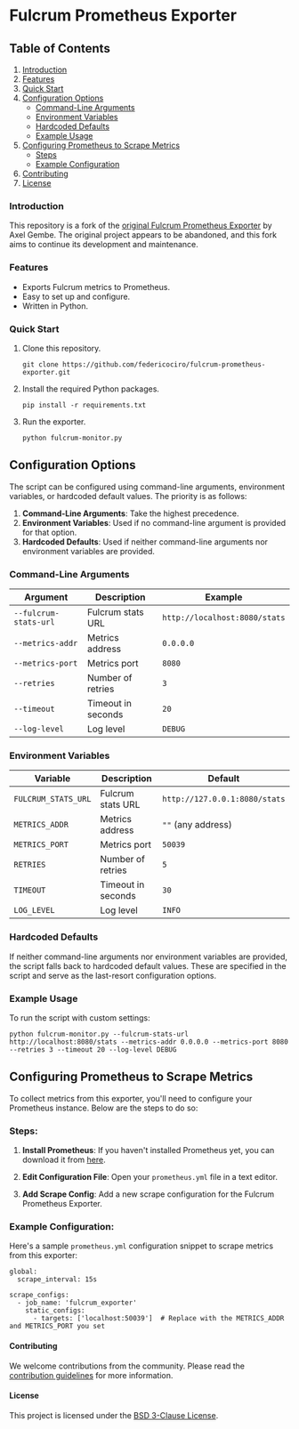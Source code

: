 # Fulcrum Prometheus Exporter

## Table of Contents

1. [Introduction](#introduction)
2. [Features](#features)
3. [Quick Start](#quick-start)
4. [Configuration Options](#configuration-options)
    - [Command-Line Arguments](#command-line-arguments)
    - [Environment Variables](#environment-variables)
    - [Hardcoded Defaults](#hardcoded-defaults)
    - [Example Usage](#example-usage)
5. [Configuring Prometheus to Scrape Metrics](#configuring-prometheus-to-scrape-metrics)
    - [Steps](#steps)
    - [Example Configuration](#example-configuration)
6. [Contributing](#contributing)
7. [License](#license)


### Introduction
This repository is a fork of the [original Fulcrum Prometheus Exporter](https://github.com/EchterAgo/fulcrum-prometheus-exporter) by Axel Gembe. The original project appears to be abandoned, and this fork aims to continue its development and maintenance.

### Features
- Exports Fulcrum metrics to Prometheus.
- Easy to set up and configure.
- Written in Python.

### Quick Start
1. Clone this repository.
   ```
   git clone https://github.com/federicociro/fulcrum-prometheus-exporter.git
   ```
2. Install the required Python packages.
   ```
   pip install -r requirements.txt
   ```
3. Run the exporter.
   ```
   python fulcrum-monitor.py
   ```

## Configuration Options

The script can be configured using command-line arguments, environment variables, or hardcoded default values. The priority is as follows:

1. **Command-Line Arguments**: Take the highest precedence.
2. **Environment Variables**: Used if no command-line argument is provided for that option.
3. **Hardcoded Defaults**: Used if neither command-line arguments nor environment variables are provided.

### Command-Line Arguments

| Argument                | Description                  | Example                       |
|-------------------------|------------------------------|-------------------------------|
| `--fulcrum-stats-url`   | Fulcrum stats URL            | `http://localhost:8080/stats` |
| `--metrics-addr`        | Metrics address              | `0.0.0.0`                     |
| `--metrics-port`        | Metrics port                 | `8080`                        |
| `--retries`             | Number of retries            | `3`                           |
| `--timeout`             | Timeout in seconds           | `20`                          |
| `--log-level`           | Log level                    | `DEBUG`                       |

### Environment Variables

| Variable                 | Description                  | Default                       |
|--------------------------|------------------------------|-------------------------------|
| `FULCRUM_STATS_URL`      | Fulcrum stats URL            | `http://127.0.0.1:8080/stats` |
| `METRICS_ADDR`           | Metrics address              | `""` (any address)            |
| `METRICS_PORT`           | Metrics port                 | `50039`                       |
| `RETRIES`                | Number of retries            | `5`                           |
| `TIMEOUT`                | Timeout in seconds           | `30`                          |
| `LOG_LEVEL`              | Log level                    | `INFO`                        |

### Hardcoded Defaults

If neither command-line arguments nor environment variables are provided, the script falls back to hardcoded default values. These are specified in the script and serve as the last-resort configuration options.

### Example Usage

To run the script with custom settings:

```
python fulcrum-monitor.py --fulcrum-stats-url http://localhost:8080/stats --metrics-addr 0.0.0.0 --metrics-port 8080 --retries 3 --timeout 20 --log-level DEBUG
```

## Configuring Prometheus to Scrape Metrics

To collect metrics from this exporter, you'll need to configure your Prometheus instance. Below are the steps to do so:

### Steps:

1. **Install Prometheus**: If you haven't installed Prometheus yet, you can download it from [here](https://prometheus.io/download/).

2. **Edit Configuration File**: Open your `prometheus.yml` file in a text editor.

3. **Add Scrape Config**: Add a new scrape configuration for the Fulcrum Prometheus Exporter.

### Example Configuration:

Here's a sample `prometheus.yml` configuration snippet to scrape metrics from this exporter:

```
global:
  scrape_interval: 15s

scrape_configs:
  - job_name: 'fulcrum_exporter'
    static_configs:
      - targets: ['localhost:50039']  # Replace with the METRICS_ADDR and METRICS_PORT you set
```


#### Contributing
We welcome contributions from the community. Please read the [contribution guidelines](CONTRIBUTING.md) for more information.

#### License
This project is licensed under the [BSD 3-Clause License](https://github.com/federicociro/fulcrum-prometheus-exporter/blob/master/LICENSE).
